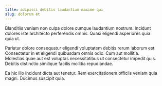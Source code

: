 ```yaml
---
title: adipisci debitis laudantium maxime qui
slug: dolorum et
---
```


Blanditiis veniam non culpa dolore cumque laudantium nostrum. Incidunt dolores iste architecto perferendis omnis. Quasi eligendi asperiores quia quia ut.

Pariatur dolore consequatur eligendi voluptatem debitis rerum laborum est. Consectetur in et eligendi quibusdam omnis odio. Cum aut mollitia. Molestias quae aut est voluptas necessitatibus ut consectetur impedit quis. Debitis distinctio similique facilis mollitia repudiandae.

Ea hic illo incidunt dicta aut tenetur. Rem exercitationem officiis veniam quia magni. Ducimus suscipit quia.
